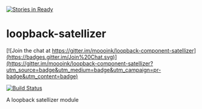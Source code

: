 [![Stories in Ready](https://badge.waffle.io/moooink/loopback-component-satellizer.png?label=ready&title=Ready)](https://waffle.io/moooink/loopback-component-satellizer)
# loopback-satellizer

[![Join the chat at https://gitter.im/moooink/loopback-component-satellizer](https://badges.gitter.im/Join%20Chat.svg)](https://gitter.im/moooink/loopback-component-satellizer?utm_source=badge&utm_medium=badge&utm_campaign=pr-badge&utm_content=badge)

[![Build Status](https://travis-ci.org/moooink/loopback-component-satellizer.svg?branch=master)](https://travis-ci.org/moooink/loopback-component-satellizer)

A loopback satellizer module
